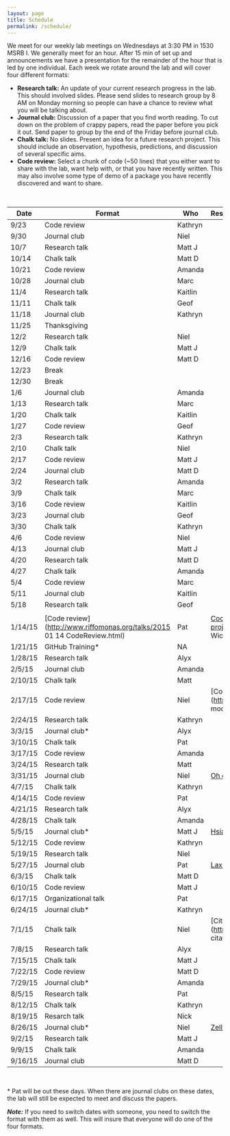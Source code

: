 ```yaml
---
layout: page
title: Schedule
permalink: /schedule/
---
```


We meet for our weekly lab meetings on Wednesdays at 3:30 PM in 1530 MSRB I. We
generally meet for an hour. After 15 min of set up and announcements we have a
presentation for the remainder of the hour that is led by one individual.
Each week we rotate around the lab and will cover four different formats:

* **Research talk:** An update of your current research progress in the lab.
This should involved slides. Please send slides to research group by 8 AM on
Monday morning so people can have a chance to review what you will be talking
about.
* **Journal club:** Discussion of a paper that you find worth reading. To cut
down on the problem of crappy papers, read the paper before you pick it out.
Send paper to group by the end of the Friday before journal club.
* **Chalk talk:** No slides. Present an idea for a future research project.
This should include an observation, hypothesis, predictions, and discussion of
several specific aims.
* **Code review:** Select a chunk of code (~50 lines) that you either want to
share with the lab, want help with, or that you have recently written. This may
also involve some type of demo of a package you have recently discovered and
want to share.

<br>

| Date  | Format           | Who       | Resources                                |
|-------|------------------|-----------|:-----------------------------------------|
| 9/23	|	Code review	|	Kathryn	|	|
| 9/30	|	Journal club	|	Niel	|	|
| 10/7	|	Research talk	|	Matt J	|	|
| 10/14	|	Chalk talk	|	Matt D	|	|
| 10/21	|	Code review	|	Amanda	|	|
| 10/28	|	Journal club	|	Marc	|	|
| 11/4	|	Research talk	|	Kaitlin	|	|
| 11/11	|	Chalk talk	|	Geof	|	|
| 11/18	|	Journal club	|	Kathryn	|	|
| 11/25	|	Thanksgiving	|	|
| 12/2	|	Research talk	|	Niel	|	|
| 12/9	|	Chalk talk	|	Matt J	|	|
| 12/16	|	Code review	|	Matt D	|	|
| 12/23	|	Break	|	|
| 12/30	|	Break	|	|
| 1/6	|	Journal club	|	Amanda	|	|
| 1/13	|	Research talk	|	Marc	|	|
| 1/20	|	Chalk talk	|	Kaitlin	|	|
| 1/27	|	Code review	|	Geof	|	|
| 2/3	|	Research talk	|	Kathryn	|	|
| 2/10	|	Chalk talk	|	Niel	|	|
| 2/17	|	Code review	|	Matt J	|	|
| 2/24	|	Journal club	|	Matt D	|	|
| 3/2	|	Research talk	|	Amanda	|	|
| 3/9	|	Chalk talk	|	Marc	|	|
| 3/16	|	Code review	|	Kaitlin	|	|
| 3/23	|	Journal club	|	Geof	|	|
| 3/30	|	Chalk talk	|	Kathryn	|	|
| 4/6	|	Code review	|	Niel	|	|
| 4/13	|	Journal club	|	Matt J	|	|
| 4/20	|	Research talk	|	Matt D	|	|
| 4/27	|	Chalk talk	|	Amanda	|	|
| 5/4	|	Code review	|	Marc	|	|
| 5/11	|	Journal club	|	Kaitlin	|
| 5/18	|	Research talk	|	Geof	|	|
| 	|	|	|	|
| 1/14/15	| [Code review](http://www.riffomonas.org/talks/2015 01 14 CodeReview.html)      | Pat       | [Code review](http://arxiv.org/pdf/1311.2412v1.pdf), [R style guide](http://google-styleguide.googlecode.com/svn/trunk/Rguide.xml), [testthat](http://journal.r-project.org/archive/2011-1/RJournal 2011-1 Wickham.pdf)
| 1/21/15	| GitHub Training* | NA     |   |
| 1/28/15	| Research talk    | Alyx     |   |
| 2/5/15	| Journal club     | Amanda     |   |
| 2/10/15	| Chalk talk       | Matt     |   |
| 2/17/15	| Code review      | Niel  |  [Code](https://github.com/SchlossLab/glne007/blob/master/rf.logit models.R)   |
| 2/24/15	| Research talk    | Kathryn     |   |
| 3/3/15	| Journal club*    | Alyx     |   |
| 3/10/15	| Chalk talk       | Pat     |   |
| 3/17/15	| Code review      | Amanda     |   |
| 3/24/15	| Research talk    | Matt     |   |
| 3/31/15	| Journal club     | Niel | [Oh et al. 2014 *Nature*](http://www.nature.com/nature/journal/v514/n7520/full/nature13786.html)   |
| 4/7/15	| Chalk talk       | Kathryn     |   |
| 4/14/15	| Code review      | Pat     |   |
| 4/21/15	| Research talk    | Alyx     |   |
| 4/28/15	| Chalk talk       | Amanda     |   |
| 5/5/15	| Journal club*    | Matt J | [Hsiao et al. 2014 *Nature*](http://www.nature.com/nature/journal/v515/n7527/full/nature13738.html)   |
| 5/12/15	| Code review      | Kathryn     |   |
| 5/19/15	| Research talk    | Niel     |   |
| 5/27/15	| Journal club     | Pat | [Lax et al. 2014 *Science*](http://www.sciencemag.org/content/345/6200/1048.full.pdf)   |
| 6/3/15	| Chalk talk       | Matt D     |   |
| 6/10/15	| Code review      | Matt J     |   |
| 6/17/15	| Organizational talk    | Pat     |   |
| 6/24/15	| Journal club*    | Kathryn     |   |
| 7/1/15	| Chalk talk       | Niel     | [Citations in R Markdown](http://rmarkdown.rstudio.com/authoring bibliographies and citations.html), [BibTex Examples](https://www.verbosus.com/bibtex-style-examples.html), [Journal csl Files](https://github.com/citation-style-language/styles)  |
| 7/8/15	| Research talk    | Alyx      |   |
| 7/15/15	| Chalk talk       | Matt J     |   |
| 7/22/15	| Code review      | Matt D     |   |
| 7/29/15	| Journal club*    | Amanda     |   |
| 8/5/15	| Research talk    | Pat     |   |
| 8/12/15	| Chalk talk       | Kathryn     |   |
| 8/19/15	| Resarch talk     | Nick     |   |
| 8/26/15	| Journal club*    | Niel     | [Zeller et al. 2014  Mol. Sys. Biol. ](http://msb.embopress.org/content/msb/10/11/766.full.pdf)  |
| 9/2/15	| Research talk    | Matt J     |   |
| 9/9/15	| Chalk talk       | Amanda     |   |
| 9/16/15	| Journal club     | Matt D     |   |

<br>

\* Pat will be out these days. When there are journal clubs on these dates, the
lab will still be expected to meet and discuss the papers.

***Note:***
If you need to switch dates with someone, you need to switch the format with
them as well. This will insure that everyone will do one of the four formats.
